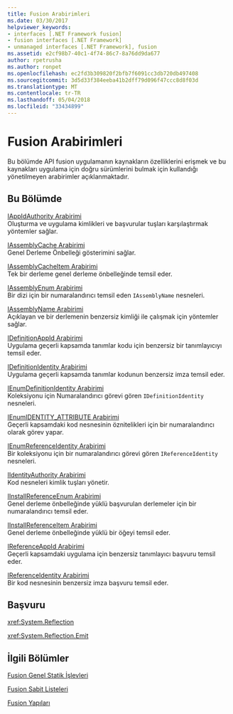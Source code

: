 ```yaml
---
title: Fusion Arabirimleri
ms.date: 03/30/2017
helpviewer_keywords:
- interfaces [.NET Framework fusion]
- fusion interfaces [.NET Framework]
- unmanaged interfaces [.NET Framework], fusion
ms.assetid: e2cf98b7-40c1-4f74-86c7-8a76dd9da677
author: rpetrusha
ms.author: ronpet
ms.openlocfilehash: ec2fd3b309820f2bfb7f6091cc3db720db497408
ms.sourcegitcommit: 3d5d33f384eeba41b2dff79d096f47ccc8d8f03d
ms.translationtype: MT
ms.contentlocale: tr-TR
ms.lasthandoff: 05/04/2018
ms.locfileid: "33434899"
---
```

# <a name="fusion-interfaces"></a>Fusion Arabirimleri
Bu bölümde API fusion uygulamanın kaynakların özelliklerini erişmek ve bu kaynakları uygulama için doğru sürümlerini bulmak için kullandığı yönetilmeyen arabirimler açıklanmaktadır.  
  
## <a name="in-this-section"></a>Bu Bölümde  
 [IAppIdAuthority Arabirimi](../../../../docs/framework/unmanaged-api/fusion/iappidauthority-interface.md)  
 Oluşturma ve uygulama kimlikleri ve başvurular tuşları karşılaştırmak yöntemler sağlar.  
  
 [IAssemblyCache Arabirimi](../../../../docs/framework/unmanaged-api/fusion/iassemblycache-interface.md)  
 Genel Derleme Önbelleği gösterimini sağlar.  
  
 [IAssemblyCacheItem Arabirimi](../../../../docs/framework/unmanaged-api/fusion/iassemblycacheitem-interface.md)  
 Tek bir derleme genel derleme önbelleğinde temsil eder.  
  
 [IAssemblyEnum Arabirimi](../../../../docs/framework/unmanaged-api/fusion/iassemblyenum-interface.md)  
 Bir dizi için bir numaralandırıcı temsil eden `IAssemblyName` nesneleri.  
  
 [IAssemblyName Arabirimi](../../../../docs/framework/unmanaged-api/fusion/iassemblyname-interface.md)  
 Açıklayan ve bir derlemenin benzersiz kimliği ile çalışmak için yöntemler sağlar.  
  
 [IDefinitionAppId Arabirimi](../../../../docs/framework/unmanaged-api/fusion/idefinitionappid-interface.md)  
 Uygulama geçerli kapsamda tanımlar kodu için benzersiz bir tanımlayıcıyı temsil eder.  
  
 [IDefinitionIdentity Arabirimi](../../../../docs/framework/unmanaged-api/fusion/idefinitionidentity-interface.md)  
 Uygulama geçerli kapsamda tanımlar kodunun benzersiz imza temsil eder.  
  
 [IEnumDefinitionIdentity Arabirimi](../../../../docs/framework/unmanaged-api/fusion/ienumdefinitionidentity-interface.md)  
 Koleksiyonu için Numaralandırıcı görevi gören `IDefinitionIdentity` nesneleri.  
  
 [IEnumIDENTITY_ATTRIBUTE Arabirimi](../../../../docs/framework/unmanaged-api/fusion/ienumidentity-attribute-interface.md)  
 Geçerli kapsamdaki kod nesnesinin öznitelikleri için bir numaralandırıcı olarak görev yapar.  
  
 [IEnumReferenceIdentity Arabirimi](../../../../docs/framework/unmanaged-api/fusion/ienumreferenceidentity-interface.md)  
 Bir koleksiyonu için bir numaralandırıcı görevi gören `IReferenceIdentity` nesneleri.  
  
 [IIdentityAuthority Arabirimi](../../../../docs/framework/unmanaged-api/fusion/iidentityauthority-interface.md)  
 Kod nesneleri kimlik tuşları yönetir.  
  
 [IInstallReferenceEnum Arabirimi](../../../../docs/framework/unmanaged-api/fusion/iinstallreferenceenum-interface.md)  
 Genel derleme önbelleğinde yüklü başvurulan derlemeler için bir numaralandırıcı temsil eder.  
  
 [IInstallReferenceItem Arabirimi](../../../../docs/framework/unmanaged-api/fusion/iinstallreferenceitem-interface.md)  
 Genel derleme önbelleğinde yüklü bir öğeyi temsil eder.  
  
 [IReferenceAppId Arabirimi](../../../../docs/framework/unmanaged-api/fusion/ireferenceappid-interface.md)  
 Geçerli kapsamdaki uygulama için benzersiz tanımlayıcı başvuru temsil eder.  
  
 [IReferenceIdentity Arabirimi](../../../../docs/framework/unmanaged-api/fusion/ireferenceidentity-interface.md)  
 Bir kod nesnesinin benzersiz imza başvuru temsil eder.  
  
## <a name="reference"></a>Başvuru  
 <xref:System.Reflection>  
  
 <xref:System.Reflection.Emit>  
  
## <a name="related-sections"></a>İlgili Bölümler  
 [Fusion Genel Statik İşlevleri](../../../../docs/framework/unmanaged-api/fusion/fusion-global-static-functions.md)  
  
 [Fusion Sabit Listeleri](../../../../docs/framework/unmanaged-api/fusion/fusion-enumerations.md)  
  
 [Fusion Yapıları](../../../../docs/framework/unmanaged-api/fusion/fusion-structures.md)
